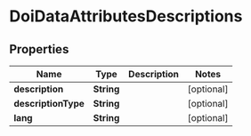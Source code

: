 

# DoiDataAttributesDescriptions

## Properties

Name | Type | Description | Notes
------------ | ------------- | ------------- | -------------
**description** | **String** |  |  [optional]
**descriptionType** | **String** |  |  [optional]
**lang** | **String** |  |  [optional]



